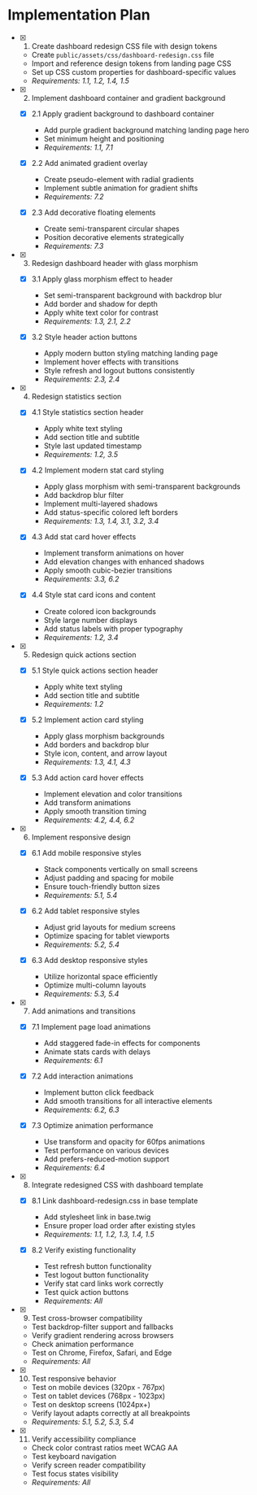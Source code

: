 # Implementation Plan

- [x] 1. Create dashboard redesign CSS file with design tokens





  - Create `public/assets/css/dashboard-redesign.css` file
  - Import and reference design tokens from landing page CSS
  - Set up CSS custom properties for dashboard-specific values
  - _Requirements: 1.1, 1.2, 1.4, 1.5_

- [x] 2. Implement dashboard container and gradient background






  - [x] 2.1 Apply gradient background to dashboard container

    - Add purple gradient background matching landing page hero
    - Set minimum height and positioning
    - _Requirements: 1.1, 7.1_
  

  - [x] 2.2 Add animated gradient overlay

    - Create pseudo-element with radial gradients
    - Implement subtle animation for gradient shifts
    - _Requirements: 7.2_

  

  - [x] 2.3 Add decorative floating elements





    - Create semi-transparent circular shapes
    - Position decorative elements strategically
    - _Requirements: 7.3_

- [x] 3. Redesign dashboard header with glass morphism






  - [x] 3.1 Apply glass morphism effect to header

    - Set semi-transparent background with backdrop blur
    - Add border and shadow for depth
    - Apply white text color for contrast
    - _Requirements: 1.3, 2.1, 2.2_
  
  - [x] 3.2 Style header action buttons


    - Apply modern button styling matching landing page
    - Implement hover effects with transitions
    - Style refresh and logout buttons consistently
    - _Requirements: 2.3, 2.4_

- [x] 4. Redesign statistics section





  - [x] 4.1 Style statistics section header


    - Apply white text styling
    - Add section title and subtitle
    - Style last updated timestamp
    - _Requirements: 1.2, 3.5_
  

  - [x] 4.2 Implement modern stat card styling

    - Apply glass morphism with semi-transparent backgrounds
    - Add backdrop blur filter
    - Implement multi-layered shadows
    - Add status-specific colored left borders
    - _Requirements: 1.3, 1.4, 3.1, 3.2, 3.4_
  
  - [x] 4.3 Add stat card hover effects


    - Implement transform animations on hover
    - Add elevation changes with enhanced shadows
    - Apply smooth cubic-bezier transitions
    - _Requirements: 3.3, 6.2_
  

  - [x] 4.4 Style stat card icons and content

    - Create colored icon backgrounds
    - Style large number displays
    - Add status labels with proper typography
    - _Requirements: 1.2, 3.4_

- [x] 5. Redesign quick actions section





  - [x] 5.1 Style quick actions section header


    - Apply white text styling
    - Add section title and subtitle
    - _Requirements: 1.2_
  
  - [x] 5.2 Implement action card styling


    - Apply glass morphism backgrounds
    - Add borders and backdrop blur
    - Style icon, content, and arrow layout
    - _Requirements: 1.3, 4.1, 4.3_
  
  - [x] 5.3 Add action card hover effects


    - Implement elevation and color transitions
    - Add transform animations
    - Apply smooth transition timing
    - _Requirements: 4.2, 4.4, 6.2_

- [x] 6. Implement responsive design






  - [x] 6.1 Add mobile responsive styles

    - Stack components vertically on small screens
    - Adjust padding and spacing for mobile
    - Ensure touch-friendly button sizes
    - _Requirements: 5.1, 5.4_
  

  - [x] 6.2 Add tablet responsive styles

    - Adjust grid layouts for medium screens
    - Optimize spacing for tablet viewports
    - _Requirements: 5.2, 5.4_
  

  - [x] 6.3 Add desktop responsive styles

    - Utilize horizontal space efficiently
    - Optimize multi-column layouts
    - _Requirements: 5.3, 5.4_

- [x] 7. Add animations and transitions





  - [x] 7.1 Implement page load animations


    - Add staggered fade-in effects for components
    - Animate stats cards with delays
    - _Requirements: 6.1_
  

  - [x] 7.2 Add interaction animations

    - Implement button click feedback
    - Add smooth transitions for all interactive elements
    - _Requirements: 6.2, 6.3_
  

  - [x] 7.3 Optimize animation performance

    - Use transform and opacity for 60fps animations
    - Test performance on various devices
    - Add prefers-reduced-motion support
    - _Requirements: 6.4_

- [x] 8. Integrate redesigned CSS with dashboard template





  - [x] 8.1 Link dashboard-redesign.css in base template


    - Add stylesheet link in base.twig
    - Ensure proper load order after existing styles
    - _Requirements: 1.1, 1.2, 1.3, 1.4, 1.5_
  
  - [x] 8.2 Verify existing functionality


    - Test refresh button functionality
    - Test logout button functionality
    - Verify stat card links work correctly
    - Test quick action buttons
    - _Requirements: All_

- [x] 9. Test cross-browser compatibility






  - Test backdrop-filter support and fallbacks
  - Verify gradient rendering across browsers
  - Check animation performance
  - Test on Chrome, Firefox, Safari, and Edge
  - _Requirements: All_

- [x] 10. Test responsive behavior






  - Test on mobile devices (320px - 767px)
  - Test on tablet devices (768px - 1023px)
  - Test on desktop screens (1024px+)
  - Verify layout adapts correctly at all breakpoints
  - _Requirements: 5.1, 5.2, 5.3, 5.4_

- [x] 11. Verify accessibility compliance







  - Check color contrast ratios meet WCAG AA
  - Test keyboard navigation
  - Verify screen reader compatibility
  - Test focus states visibility
  - _Requirements: All_

